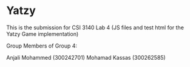 # Yatzy

This is the submission for CSI 3140 Lab 4 (JS files and test html for the Yatzy Game implementation)

Group Members of Group 4:

Anjali Mohammed (300242701)
Mohamad Kassas (300262585)
